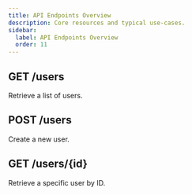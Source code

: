 ```yaml
---
title: API Endpoints Overview
description: Core resources and typical use-cases.
sidebar:
  label: API Endpoints Overview
  order: 11
---
```


## GET /users

Retrieve a list of users.

## POST /users

Create a new user.

## GET /users/{id}

Retrieve a specific user by ID.
